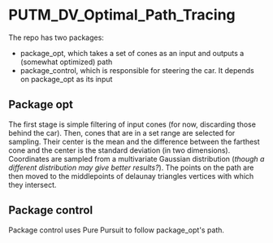 # PUTM_DV_Optimal_Path_Tracing

The repo has two packages:
- package_opt, which takes a set of cones as an input and outputs a (somewhat optimized) path
- package_control, which is responsible for steering the car. It depends on package_opt as its input

## Package opt

The first stage is simple filtering of input cones (for now, discarding those behind the car). 
Then, cones that are in a set range are selected for sampling. Their center is the mean and the difference between the farthest cone and the center is the standard deviation (in two dimensions).
Coordinates are sampled from a multivariate Gaussian distribution (*though a different distribution may give better results?*).
The points on the path are then moved to the middlepoints of delaunay triangles vertices with which they intersect.

## Package control

Package control uses Pure Pursuit to follow package_opt's path.
